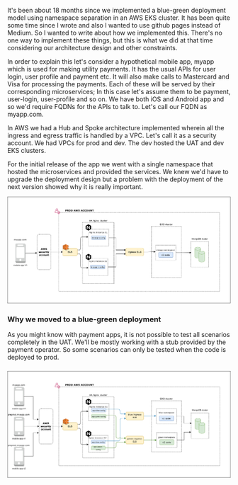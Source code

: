 
It's been about 18 months since we implemented a blue-green deployment model using namespace separation in an AWS EKS cluster. It has been quite some time since I wrote and also I wanted to use github pages instead of Medium. So I wanted to write about how we implemented this. 
There's no one way to implement these things, but this is what we did at that time considering our architecture design and other constraints. 

In order to explain this let's consider a hypothetical mobile app, myapp which is used for making utility payments. It has the usual APIs for user login, user profile and payment etc. It will also make calls to Mastercard and Visa for processing the payments. Each of these will be served by their corresponding microservices; In this case let's assume them to be payment, user-login, user-profile and so on. 
We have both iOS and Android app and so we'd require FQDNs for the APIs to talk to. Let's call our FQDN as myapp.com. 

In AWS we had a Hub and Spoke architecture implemented wherein all the ingress and egress traffic is handled by a VPC. Let's call it as a security account. We had VPCs for prod and dev. The dev hosted the UAT and dev EKS clusters. 

For the initial release of the app we went with a single namespace that hosted the microservices and provided the services. We knew we'd have to upgrade the deployment design but a problem with the deployment of the next version showed why it is really important. 

![](/before-blue-green.jpg)

### Why we moved to a blue-green deployment
As you might know with payment apps, it is not possible to test all scenarios completely in the UAT. We'll be mostly working with a stub provided by the payment operator. So some scenarios can only be tested when the code is deployed to prod. 

### 

![](/blue-green.jpg)